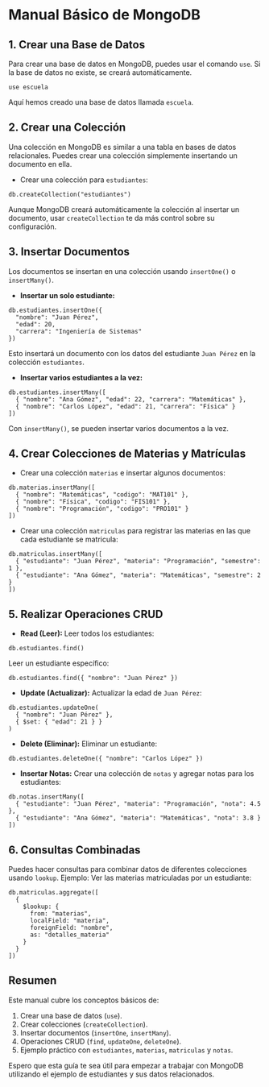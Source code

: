 
# Manual Básico de MongoDB

## 1. Crear una Base de Datos
Para crear una base de datos en MongoDB, puedes usar el comando `use`. Si la base de datos no existe, se creará automáticamente.

```shell
use escuela
```

Aquí hemos creado una base de datos llamada `escuela`.

## 2. Crear una Colección
Una colección en MongoDB es similar a una tabla en bases de datos relacionales. Puedes crear una colección simplemente insertando un documento en ella.

- Crear una colección para `estudiantes`:

```shell
db.createCollection("estudiantes")
```

Aunque MongoDB creará automáticamente la colección al insertar un documento, usar `createCollection` te da más control sobre su configuración.

## 3. Insertar Documentos
Los documentos se insertan en una colección usando `insertOne()` o `insertMany()`.

- **Insertar un solo estudiante:**

```shell
db.estudiantes.insertOne({
  "nombre": "Juan Pérez",
  "edad": 20,
  "carrera": "Ingeniería de Sistemas"
})
```

Esto insertará un documento con los datos del estudiante `Juan Pérez` en la colección `estudiantes`.

- **Insertar varios estudiantes a la vez:**

```shell
db.estudiantes.insertMany([
  { "nombre": "Ana Gómez", "edad": 22, "carrera": "Matemáticas" },
  { "nombre": "Carlos López", "edad": 21, "carrera": "Física" }
])
```

Con `insertMany()`, se pueden insertar varios documentos a la vez.

## 4. Crear Colecciones de Materias y Matrículas

- Crear una colección `materias` e insertar algunos documentos:

```shell
db.materias.insertMany([
  { "nombre": "Matemáticas", "codigo": "MAT101" },
  { "nombre": "Física", "codigo": "FIS101" },
  { "nombre": "Programación", "codigo": "PRO101" }
])
```

- Crear una colección `matriculas` para registrar las materias en las que cada estudiante se matricula:

```shell
db.matriculas.insertMany([
  { "estudiante": "Juan Pérez", "materia": "Programación", "semestre": 1 },
  { "estudiante": "Ana Gómez", "materia": "Matemáticas", "semestre": 2 }
])
```

## 5. Realizar Operaciones CRUD

- **Read (Leer):** Leer todos los estudiantes:

```shell
db.estudiantes.find()
```

Leer un estudiante específico:

```shell
db.estudiantes.find({ "nombre": "Juan Pérez" })
```

- **Update (Actualizar):** Actualizar la edad de `Juan Pérez`:

```shell
db.estudiantes.updateOne(
  { "nombre": "Juan Pérez" },
  { $set: { "edad": 21 } }
)
```

- **Delete (Eliminar):** Eliminar un estudiante:

```shell
db.estudiantes.deleteOne({ "nombre": "Carlos López" })
```

- **Insertar Notas:** Crear una colección de `notas` y agregar notas para los estudiantes:

```shell
db.notas.insertMany([
  { "estudiante": "Juan Pérez", "materia": "Programación", "nota": 4.5 },
  { "estudiante": "Ana Gómez", "materia": "Matemáticas", "nota": 3.8 }
])
```

## 6. Consultas Combinadas

Puedes hacer consultas para combinar datos de diferentes colecciones usando `lookup`. Ejemplo: Ver las materias matriculadas por un estudiante:

```shell
db.matriculas.aggregate([
  {
    $lookup: {
      from: "materias",
      localField: "materia",
      foreignField: "nombre",
      as: "detalles_materia"
    }
  }
])
```

## Resumen
Este manual cubre los conceptos básicos de:

1. Crear una base de datos (`use`).
2. Crear colecciones (`createCollection`).
3. Insertar documentos (`insertOne`, `insertMany`).
4. Operaciones CRUD (`find`, `updateOne`, `deleteOne`).
5. Ejemplo práctico con `estudiantes`, `materias`, `matriculas` y `notas`.

Espero que esta guía te sea útil para empezar a trabajar con MongoDB utilizando el ejemplo de estudiantes y sus datos relacionados.
